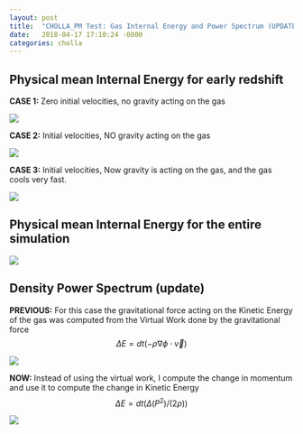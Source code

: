 ```yaml
---
layout: post
title:  "CHOLLA_PM Test: Gas Internal Energy and Power Spectrum (UPDATE)"
date:   2018-04-17 17:10:24 -0800
categories: cholla
---
```



## Physical mean Internal Energy for early redshift

**CASE 1:** Zero initial velocities, no gravity acting on the gas

<img src="{{ site.url }}assets/images/internal_energy_z_v0_g0.png">



**CASE 2:** Initial velocities, NO gravity acting on the gas

<img src="{{ site.url }}assets/images/internal_energy_z_v1_g0.png">

**CASE 3:** Initial velocities,  Now gravity is acting on the gas, and the gas cools very fast.

<img src="{{ site.url }}assets/images/internal_energy_z_v0_g1.png">


## Physical mean Internal Energy for the entire simulation

<img src="{{ site.url }}assets/images/internal_energy_v1_g1.png">


## Density Power Spectrum (update)

**PREVIOUS:** For this case the gravitational force acting on the Kinetic Energy of the gas was computed from the Virtual Work done by the gravitational force $$\Delta E = dt (-\rho \nabla \phi \cdot \overrightarrow{v}) $$

<img src="{{ site.url }}assets/images/power_dm_gas_update.png">


**NOW:** Instead of using the virtual work, I compute the change in momentum and use it to compute the change in Kinetic Energy
$$\Delta E= dt( \Delta (P^2) / ( 2\rho ) ) $$

<img src="{{ site.url }}assets/images/power_v1_g3.png">
